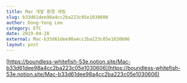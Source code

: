 ```yaml
---
title: Mac 개발 환경 세팅
slug: b33d61dee98a4cc2ba223c05e1030606
author: Dong-Yong Lee
category: ETC
date: 2019-04-28
external: Mac-b33d61dee98a4cc2ba223c05e1030606
layout: post
---
```


[https://boundless-whitefish-53e.notion.site/Mac-b33d61dee98a4cc2ba223c05e1030606](https://boundless-whitefish-53e.notion.site/Mac-b33d61dee98a4cc2ba223c05e1030606)